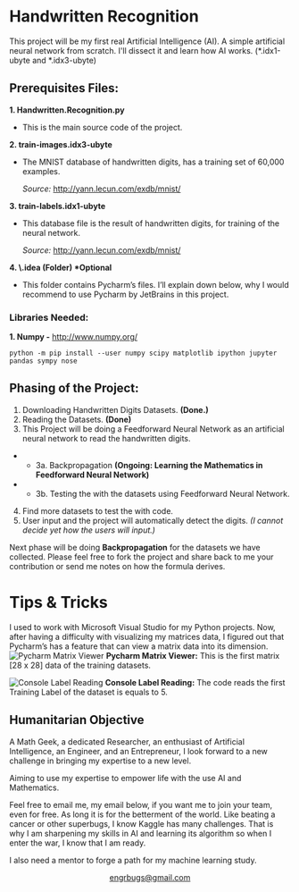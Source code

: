 # Handwritten Recognition
This project will be my first real Artificial Intelligence (AI).  A simple artificial neural network from scratch. I'll dissect it and learn how AI works. (*.idx1-ubyte and *.idx3-ubyte)


## Prerequisites Files:
**1. Handwritten.Recognition.py</a>**
- This is the main source code of the project.

**2.	train-images.idx3-ubyte**
- The MNIST database of handwritten digits, has a training set of 60,000 examples. 

    <i>Source:</i> http://yann.lecun.com/exdb/mnist/

**3.	train-labels.idx1-ubyte**
- This database file is the result of handwritten digits, for training of the neural network.

    <i>Source:</i> http://yann.lecun.com/exdb/mnist/

**4. \\.idea (Folder) \*Optional**
- This folder contains Pycharm’s files. I’ll explain down below, why I would recommend to use Pycharm by JetBrains in this project.

### Libraries Needed:
**1. Numpy -** http://www.numpy.org/

    python -m pip install --user numpy scipy matplotlib ipython jupyter pandas sympy nose

## Phasing of the Project:
1.	Downloading Handwritten Digits Datasets. <b>(Done.)</b>
2.	Reading the Datasets. <b>(Done)</b>
3.	This Project will be doing a Feedforward Neural Network as an artificial neural network to read the handwritten digits.
 - - 3a.	Backpropagation <b>(Ongoing: Learning the Mathematics in Feedforward Neural Network)</b>
- - 3b.	Testing the with the datasets using Feedforward Neural Network.
4.	Find more datasets to test the with code.
5.	User input and the project will automatically detect the digits. <i>(I cannot decide yet how the users will input.)</i>

Next phase will be doing <b>Backpropagation</b> for the datasets we have collected. Please feel free to fork the project and share back to me your contribution or send me notes on how the formula derives.

# Tips & Tricks
I used to work with Microsoft Visual Studio for my Python projects. Now, after having a difficulty with visualizing my matrices data, I figured out that Pycharm’s has a feature that can view a matrix data into its dimension.
![Pycharm Matrix Viewer](https://i.imgur.com/p8C2pLN.png)
<b>Pycharm Matrix Viewer:</b> This is the first matrix [28 x 28] data of the training datasets.

![Console Label Reading](https://i.imgur.com/PZaUYUx.png) <b>Console Label Reading:</b> The code reads the first Training Label of the dataset is equals to 5.

## Humanitarian Objective
A Math Geek, a dedicated Researcher, an enthusiast of Artificial Intelligence, an Engineer, and an Entrepreneur, I look forward to a new challenge in bringing my expertise to a new level.

Aiming to use my expertise to empower life with the use AI and Mathematics. 

Feel free to email me, my email below, if you want me to join your team, even for free. As long it is for the betterment of the world. Like beating a cancer or other superbugs, I know Kaggle has many challenges. That is why I am sharpening my skills in AI and learning its algorithm so when I enter the war, I know that I am ready. 

I also need a mentor to forge a path for my machine learning study.

[<center>engrbugs@gmail.com</center>](mailto:engrbugs@gmail.com "engrbugs@gmail.com")
